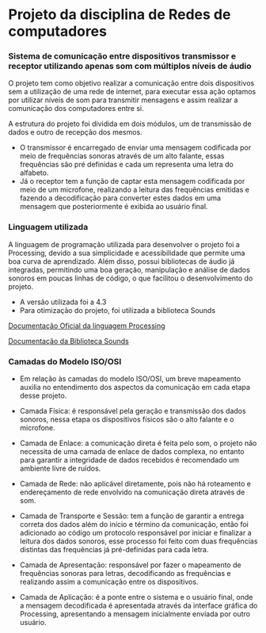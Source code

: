 # Projeto da disciplina de Redes de computadores

### Sistema de comunicação entre dispositivos transmissor e receptor utilizando apenas som com múltiplos níveis de áudio

O projeto tem como objetivo realizar a comunicação entre dois dispositivos sem a utilização de uma rede de internet, para executar essa ação optamos por utilizar níveis de som para transmitir mensagens e assim realizar a comunicação dos computadores entre si. 

A estrutura do projeto foi dividida em dois módulos, um de transmissão de dados e outro de recepção dos mesmos. 
- O transmissor é encarregado de enviar uma mensagem codificada por meio de frequências sonoras através de um alto falante, essas frequências são pré definidas e cada um representa uma letra do alfabeto. 
- Já o receptor tem a função de captar esta mensagem codificada por meio de um microfone, realizando a leitura das frequências emitidas e fazendo a decodificação para converter estes dados em uma mensagem que posteriormente é exibida ao usuário final.

### Linguagem utilizada 

A linguagem de programação utilizada para desenvolver o projeto foi a Processing, devido a sua simplicidade e acessibilidade que permite uma boa curva de aprendizado. Além disso, possui bibliotecas de áudio já integradas, permitindo uma boa geração, manipulação e análise de dados sonoros em poucas linhas de código, o que facilitou o desenvolvimento do projeto. 

- A versão utilizada foi a 4.3
- Para otimização do projeto, foi utilizada a biblioteca Sounds

[Documentação Oficial da linguagem Processing](https://processing.org/reference)

[Documentação da Biblioteca Sounds](https://processing.org/reference/libraries/sound/index.html)

### Camadas do Modelo ISO/OSI

- Em relação às camadas do modelo ISO/OSI, um breve mapeamento auxilia no entendimento dos aspectos da comunicação em cada etapa desse projeto. 

- Camada Física: é responsável pela geração e transmissão dos dados sonoros, nessa etapa os dispositivos físicos são o alto falante e o microfone. 

- Camada de Enlace: a comunicação direta é feita pelo som, o projeto não necessita de uma camada de enlace de dados complexa, no entanto para garantir a integridade de dados recebidos é recomendado um ambiente livre de ruídos. 

- Camada de Rede: não aplicável diretamente, pois não há roteamento e endereçamento de rede envolvido na comunicação direta através de som.

- Camada de Transporte e Sessão: tem a função de garantir a entrega correta dos dados além do início e término da comunicação, então foi adicionado ao código um protocolo responsável por iniciar e finalizar a leitura dos dados sonoros, esse processo foi feito com duas frequências distintas das frequências já pré-definidas para cada letra. 

- Camada de Apresentação: responsável por fazer o mapeamento de frequências sonoras para letras, decodificando as frequências e realizando assim a comunicação entre os dispositivos. 

- Camada de Aplicação: é a ponte entre o sistema e o usuário final, onde a mensagem decodificada é apresentada através da interface gráfica do Processing, apresentando a mensagem inicialmente enviada por outro usuário. 
